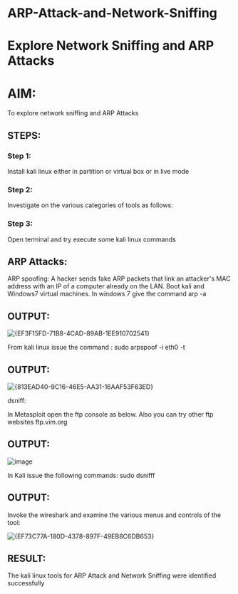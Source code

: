 # ARP-Attack-and-Network-Sniffing
# Explore Network Sniffing and ARP Attacks

# AIM:

To explore network sniffing and ARP Attacks

## STEPS:

### Step 1:

Install kali linux either in partition or virtual box or in live mode

### Step 2:

Investigate on the various categories of tools as follows:


### Step 3:
Open terminal and try execute some kali linux commands

## ARP Attacks:  
ARP spoofing: A hacker sends fake ARP packets that link an attacker's MAC address with an IP of a computer already on the LAN. 
Boot kali and Windows7 virtual machines.
In windows 7 give the command arp -a
## OUTPUT:

![{EF3F15FD-71B8-4CAD-89AB-1EE910702541}](https://github.com/user-attachments/assets/34fd95fe-3fc3-4d5b-9b3a-e31c9551af5f)


From kali linux issue the command :
sudo arpspoof -i eth0 -t <target system> <gateway>
## OUTPUT:


![{813EAD40-9C16-46E5-AA31-16AAF53F63ED}](https://github.com/user-attachments/assets/96ceffe8-51d7-440b-ba73-07fb9b451140)



 dsniff:


In Metasploit open the ftp console as below. Also you can try other ftp websites ftp.vim.org


## OUTPUT:


![image](https://github.com/user-attachments/assets/cae623b8-5cea-46ea-8ce2-4ca2966806d1)




In Kali issue the following commands:
sudo dsnifff
## OUTPUT:





Invoke the wireshark and examine the various menus  and controls of the tool:

![{EF73C77A-180D-4378-897F-49EB8C6DB653}](https://github.com/user-attachments/assets/cc675d18-debe-42a3-8b3c-58fecac61d5f)

## RESULT:
The kali linux tools for ARP Attack and Network Sniffing were identified successfully
